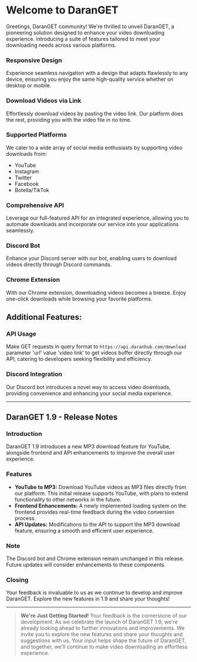 # Welcome to DaranGET

Greetings, DaranGET community! We're thrilled to unveil DaranGET, a pioneering solution designed to enhance your video downloading experience. introducing a suite of features tailored to meet your downloading needs across various platforms.

### Responsive Design

Experience seamless navigation with a design that adapts flawlessly to any device, ensuring you enjoy the same high-quality service whether on desktop or mobile.

### Download Videos via Link

Effortlessly download videos by pasting the video link. Our platform does the rest, providing you with the video file in no time.

### Supported Platforms

We cater to a wide array of social media enthusiasts by supporting video downloads from:

- YouTube
- Instagram
- Twitter
- Facebook
- Botella/TikTok

### Comprehensive API

Leverage our full-featured API for an integrated experience, allowing you to automate downloads and incorporate our service into your applications seamlessly.

### Discord Bot

Enhance your Discord server with our bot, enabling users to download videos directly through Discord commands.

### Chrome Extension

With our Chrome extension, downloading videos becomes a breeze. Enjoy one-click downloads while browsing your favorite platforms.

## Additional Features:

### API Usage

Make GET requests in query format to `https://api.daranhub.com/download` parameter 'url' value 'video link' to get videos buffer directly through our API, catering to developers seeking flexibility and efficiency.

### Discord Integration

Our Discord bot introduces a novel way to access video downloads, providing convenience and enhancing your social media experience.

---

## DaranGET 1.9 - Release Notes

### Introduction

DaranGET 1.9 introduces a new MP3 download feature for YouTube, alongside frontend and API enhancements to improve the overall user experience.

### Features

- **YouTube to MP3:** Download YouTube videos as MP3 files directly from our platform. This initial release supports YouTube, with plans to extend functionality to other networks in the future.
- **Frontend Enhancements:** A newly implemented loading system on the frontend provides real-time feedback during the video conversion process.
- **API Updates:** Modifications to the API to support the MP3 download feature, ensuring a smooth and efficient user experience.

### Note

The Discord bot and Chrome extension remain unchanged in this release. Future updates will consider enhancements to these components.

### Closing

Your feedback is invaluable to us as we continue to develop and improve DaranGET. Explore the new features in 1.9 and share your thoughts!

---

> **We're Just Getting Started!** Your feedback is the cornerstone of our development. As we celebrate the launch of DaranGET 1.9, we're already looking ahead to further innovations and improvements. We invite you to explore the new features and share your thoughts and suggestions with us. Your input helps shape the future of DaranGET, and together, we'll continue to make video downloading an effortless experience.
